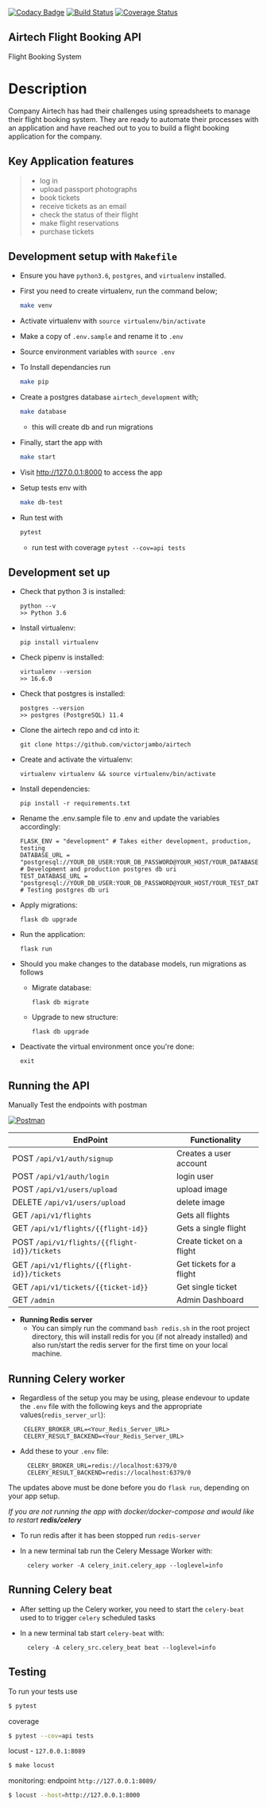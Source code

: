 [![Codacy Badge](https://api.codacy.com/project/badge/Grade/8b99c8cd77314d62ab0602dab2a4eddc)](https://app.codacy.com/app/victorjambo/airtech?utm_source=github.com&utm_medium=referral&utm_content=victorjambo/airtech&utm_campaign=Badge_Grade_Dashboard)
[![Build Status](https://travis-ci.org/victorjambo/airtech.svg?branch=master)](https://travis-ci.org/victorjambo/airtech)
[![Coverage Status](https://coveralls.io/repos/github/victorjambo/airtech/badge.svg?branch=master)](https://coveralls.io/github/victorjambo/airtech?branch=master)

## Airtech Flight Booking API

Flight Booking System

# Description
Company Airtech has had their challenges using spreadsheets to manage their flight booking system. They are ready to automate their processes with an application and have reached out to you to build a flight booking application for the company.

## Key Application features
> - log in
> - upload passport photographs
> - book tickets
> - receive tickets as an email
> - check the status of their flight
> - make flight reservations
> - purchase tickets

## Development setup with `Makefile`
- Ensure you have `python3.6`, `postgres`, and `virtualenv` installed.
- First you need to create virtualenv, run the command below;
    ```bash
    make venv
    ```
- Activate virtualenv with `source virtualenv/bin/activate`
- Make a copy of `.env.sample` and rename it to `.env`
- Source environment variables with `source .env`
- To Install dependancies run
    ```bash
    make pip
    ```
- Create a postgres database `airtech_development` with;
    ```bash
    make database
    ```
    - this will create db and run migrations
- Finally, start the app with
    ```bash
    make start
    ```
- Visit http://127.0.0.1:8000 to access the app

- Setup tests env with
    ```bash
    make db-test
    ```
- Run test with
    ```bash
    pytest
    ```
    - run test with coverage `pytest --cov=api tests`

## Development set up
- Check that python 3 is installed:
    ```
    python --v
    >> Python 3.6
    ```

- Install virtualenv:
    ```
    pip install virtualenv
    ```

- Check pipenv is installed:
    ```
    virtualenv --version
    >> 16.6.0
    ```

- Check that postgres is installed:
    ```
    postgres --version
    >> postgres (PostgreSQL) 11.4

    ```

- Clone the airtech repo and cd into it:
    ```
    git clone https://github.com/victorjambo/airtech

    ```

- Create and activate the virtualenv:
    ```
    virtualenv virtualenv && source virtualenv/bin/activate
    ```

- Install dependencies:
    ```
    pip install -r requirements.txt
    ```

- Rename the .env.sample file to .env and update the variables accordingly:
    ```
    FLASK_ENV = "development" # Takes either development, production, testing
    DATABASE_URL = "postgresql://YOUR_DB_USER:YOUR_DB_PASSWORD@YOUR_HOST/YOUR_DATABASE_NAME" # Development and production postgres db uri
    TEST_DATABASE_URL = "postgresql://YOUR_DB_USER:YOUR_DB_PASSWORD@YOUR_HOST/YOUR_TEST_DATABASE_NAME" # Testing postgres db uri
    ```

- Apply migrations:
    ```
    flask db upgrade
    ```

- Run the application:
    ```
    flask run
    ```

- Should you make changes to the database models, run migrations as follows
    - Migrate database:
        ```
        flask db migrate
        ```

    - Upgrade to new structure:
        ```
        flask db upgrade
        ```

- Deactivate the virtual environment once you're done:
    ```
    exit
    ```

## Running the API

Manually Test the endpoints with postman

[![Postman](https://run.pstmn.io/button.svg)](https://documenter.getpostman.com/view/5205892/SVYkvLfQ?version=latest)

**EndPoint** | **Functionality**
--- | ---
POST `/api/v1/auth/signup` | Creates a user account
POST `/api/v1/auth/login` | login user
POST `/api/v1/users/upload` | upload image
DELETE `/api/v1/users/upload` | delete image
GET  `/api/v1/flights` | Gets all flights
GET `/api/v1/flights/{{flight-id}}` | Gets a single flight
POST  `/api/v1/flights/{{flight-id}}/tickets` | Create ticket on a flight
GET  `/api/v1/flights/{{flight-id}}/tickets` | Get tickets for a flight
GET `/api/v1/tickets/{{ticket-id}}` | Get single ticket
GET `/admin` | Admin Dashboard


- **Running Redis server**
    - You can simply run the command `bash redis.sh` in the root project directory, this will install redis for you (if not already installed) and also run/start the redis server for the first time on your local machine.

##  Running Celery worker

  - Regardless of the setup you may be using, please endevour to update the `.env` file with the following keys and the appropriate values(`redis_server_url`):
       ```
        CELERY_BROKER_URL=<Your_Redis_Server_URL>
        CELERY_RESULT_BACKEND=<Your_Redis_Server_URL>
      ```
  - Add these to your `.env` file:
    ```
      CELERY_BROKER_URL=redis://localhost:6379/0
      CELERY_RESULT_BACKEND=redis://localhost:6379/0
    ```
 The updates above must be done before you do `flask run`, depending on your app setup.


   *If you are not running the app with docker/docker-compose and would like to restart **redis/celery***
   - To run redis after it has been stopped run `redis-server`

   - In a new terminal tab run the Celery Message Worker with:

        ```
          celery worker -A celery_init.celery_app --loglevel=info
        ```

##  Running Celery beat
  - After setting up the Celery worker, you need to start the `celery-beat` used to to trigger `celery` scheduled tasks

  - In a new terminal tab start `celery-beat` with:

    ```
      celery -A celery_src.celery_beat beat --loglevel=info
    ```

## Testing

To run your tests use

```bash
$ pytest
```

coverage
```bash
$ pytest --cov=api tests
```

locust - `127.0.0.1:8089`
```bash
$ make locust
```
monitoring: endpoint `http://127.0.0.1:8089/`
```bash
$ locust --host=http://127.0.0.1:8000
```
